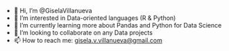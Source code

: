 - 👋 Hi, I’m @GiselaVillanueva
- 👀 I’m interested in Data-oriented languages (R & Python)
- 🌱 I’m currently learning more about Pandas and Python for Data Science
- 💞️ I’m looking to collaborate on any Data projects
- 📫 How to reach me: gisela.v.villanueva@gmail.com

<!---
GiselaVillanueva/GiselaVillanueva is a ✨ special ✨ repository because its `README.md` (this file) appears on your GitHub profile.
You can click the Preview link to take a look at your changes.
--->
